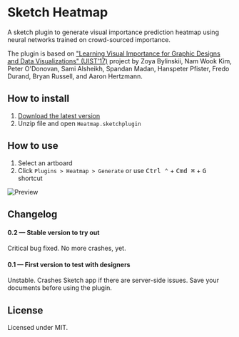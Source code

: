 # Sketch Heatmap
A sketch plugin to generate visual importance prediction heatmap using neural networks trained on crowd-sourced importance.

The plugin is based on ["Learning Visual Importance for Graphic Designs and Data Visualizations" (UIST'17)](http://visimportance.csail.mit.edu/) project by Zoya Bylinskii, Nam Wook Kim, Peter O'Donovan, Sami Alsheikh, Spandan Madan, Hanspeter Pfister, Fredo Durand, Bryan Russell, and Aaron Hertzmann.


## How to install

1. [Download the latest version](https://workshop.levbruk.com/sketch-heatmap/sketch-heatmap-v0.2.zip)
2. Unzip file and open `Heatmap.sketchplugin`


## How to use

1. Select an artboard
2. Click `Plugins > Heatmap > Generate` or use <kbd>Ctrl ⌃</kbd> + <kbd>Cmd ⌘</kbd> + <kbd>G</kbd> shortcut

![Preview](https://github.com/levbruk/sketch-heatmap/blob/master/sketch-heatmap-preview.gif)


## Changelog

#### 0.2 — Stable version to try out
Critical bug fixed. No more crashes, yet.

#### 0.1 — First version to test with designers
Unstable. Crashes Sketch app if there are server-side issues. Save your documents before using the plugin.


## License
Licensed under MIT.
